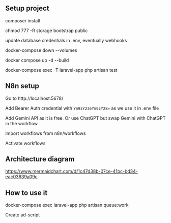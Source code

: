 ## Setup project

composer install

chmod 777 -R storage bootstrap public

update database credentials in .env, eventually webhooks

docker-compose down --volumes

docker compose up -d --build

docker-compose exec -T laravel-app php artisan test

## N8n setup

Go to http://localhost:5678/

Add Bearer Auth credential with `Ym9zY236Ym9zY28=` as we use it in .env file

Add Gemini API as it is free. Or use ChatGPT but swap Gemini with ChatGPT in the workflow.

Import workflows from n8n/workflows

Activate workflows

## Architecture diagram

https://www.mermaidchart.com/d/1c47d38b-07ce-41bc-bd34-eac03639a09c

## How to use it

docker-compose exec laravel-app php artisan queue:work

Create ad-script
